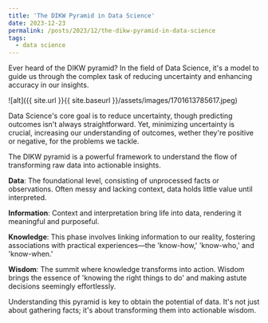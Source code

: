 ```yaml
---
title: 'The DIKW Pyramid in Data Science'
date: 2023-12-23
permalink: /posts/2023/12/the-dikw-pyramid-in-data-science
tags:
  - data science
---
```


Ever heard of the DIKW pyramid? In the field of Data Science, it's a model to guide us through the complex task of reducing uncertainty and enhancing accuracy in our insights.

![alt]({{ site.url }}{{ site.baseurl }}/assets/images/1701613785617.jpeg)

Data Science's core goal is to reduce uncertainty, though predicting outcomes isn't always straightforward. Yet, minimizing uncertainty is crucial, increasing our understanding of outcomes, wether they're positive or negative, for the problems we tackle.

The DIKW pyramid is a powerful framework to understand the flow of transforming raw data into actionable insights.

**Data**: The foundational level, consisting of unprocessed facts or observations. Often messy and lacking context, data holds little value until interpreted.

**Information**: Context and interpretation bring life into data, rendering it meaningful and purposeful.

**Knowledge**: This phase involves linking information to our reality, fostering associations with practical experiences—the 'know-how,' 'know-who,' and 'know-when.'

**Wisdom**: The summit where knowledge transforms into action. Wisdom brings the essence of 'knowing the right things to do' and making astute decisions seemingly effortlessly.

Understanding this pyramid is key to obtain the potential of data. It's not just about gathering facts; it's about transforming them into actionable wisdom.
